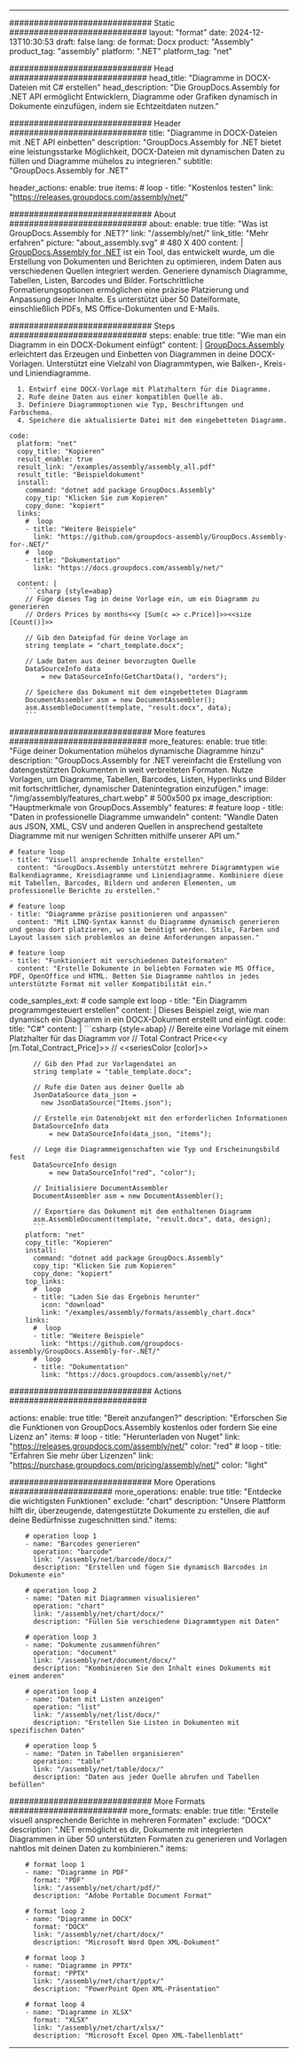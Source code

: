 



---
############################# Static ############################
layout: "format"
date:  2024-12-13T10:30:53
draft: false
lang: de
format: Docx
product: "Assembly"
product_tag: "assembly"
platform: ".NET"
platform_tag: "net"

############################# Head ############################
head_title: "Diagramme in DOCX-Dateien mit C# erstellen"
head_description: "Die GroupDocs.Assembly for .NET API ermöglicht Entwicklern, Diagramme oder Grafiken dynamisch in Dokumente einzufügen, indem sie Echtzeitdaten nutzen."

############################# Header ############################
title: "Diagramme in DOCX-Dateien mit .NET API einbetten" 
description: "GroupDocs.Assembly for .NET bietet eine leistungsstarke Möglichkeit, DOCX-Dateien mit dynamischen Daten zu füllen und Diagramme mühelos zu integrieren."
subtitle: "GroupDocs.Assembly for .NET" 

header_actions:
  enable: true
  items:
    #  loop
    - title: "Kostenlos testen"
      link: "https://releases.groupdocs.com/assembly/net/"
      
############################# About ############################
about:
    enable: true
    title: "Was ist GroupDocs.Assembly for .NET?"
    link: "/assembly/net/"
    link_title: "Mehr erfahren"
    picture: "about_assembly.svg" # 480 X 400
    content: |
       [GroupDocs.Assembly for .NET](/assembly/net/) ist ein Tool, das entwickelt wurde, um die Erstellung von Dokumenten und Berichten zu optimieren, indem Daten aus verschiedenen Quellen integriert werden. Generiere dynamisch Diagramme, Tabellen, Listen, Barcodes und Bilder. Fortschrittliche Formatierungsoptionen ermöglichen eine präzise Platzierung und Anpassung deiner Inhalte. Es unterstützt über 50 Dateiformate, einschließlich PDFs, MS Office-Dokumenten und E-Mails.

############################# Steps ############################
steps:
    enable: true
    title: "Wie man ein Diagramm in ein DOCX-Dokument einfügt"
    content: |
      [GroupDocs.Assembly](/assembly/net/) erleichtert das Erzeugen und Einbetten von Diagrammen in deine DOCX-Vorlagen. Unterstützt eine Vielzahl von Diagrammtypen, wie Balken-, Kreis- und Liniendiagramme.
      
      1. Entwirf eine DOCX-Vorlage mit Platzhaltern für die Diagramme.
      2. Rufe deine Daten aus einer kompatiblen Quelle ab.
      3. Definiere Diagrammoptionen wie Typ, Beschriftungen und Farbschema.
      4. Speichere die aktualisierte Datei mit dem eingebetteten Diagramm.
   
    code:
      platform: "net"
      copy_title: "Kopieren"
      result_enable: true
      result_link: "/examples/assembly/assembly_all.pdf"
      result_title: "Beispieldokument"
      install:
        command: "dotnet add package GroupDocs.Assembly"
        copy_tip: "Klicken Sie zum Kopieren"
        copy_done: "kopiert"
      links:
        #  loop
        - title: "Weitere Beispiele"
          link: "https://github.com/groupdocs-assembly/GroupDocs.Assembly-for-.NET/"
        #  loop
        - title: "Dokumentation"
          link: "https://docs.groupdocs.com/assembly/net/"
          
      content: |
        ```csharp {style=abap}
        // Füge dieses Tag in deine Vorlage ein, um ein Diagramm zu generieren
        // Orders Prices by months<<y [Sum(c => c.Price)]>><<size [Count()]>>

        // Gib den Dateipfad für deine Vorlage an
        string template = "chart_template.docx";

        // Lade Daten aus deiner bevorzugten Quelle
        DataSourceInfo data 
            = new DataSourceInfo(GetChartData(), "orders");

        // Speichere das Dokument mit dem eingebetteten Diagramm
        DocumentAssembler asm = new DocumentAssembler();
        asm.AssembleDocument(template, "result.docx", data);
        ```            

############################# More features ############################
more_features:
  enable: true
  title: "Füge deiner Dokumentation mühelos dynamische Diagramme hinzu"
  description: "GroupDocs.Assembly for .NET vereinfacht die Erstellung von datengestützten Dokumenten in weit verbreiteten Formaten. Nutze Vorlagen, um Diagramme, Tabellen, Barcodes, Listen, Hyperlinks und Bilder mit fortschrittlicher, dynamischer Datenintegration einzufügen."
  image: "/img/assembly/features_chart.webp" # 500x500 px
  image_description: "Hauptmerkmale von GroupDocs.Assembly"
  features:
    # feature loop
    - title: "Daten in professionelle Diagramme umwandeln"
      content: "Wandle Daten aus JSON, XML, CSV und anderen Quellen in ansprechend gestaltete Diagramme mit nur wenigen Schritten mithilfe unserer API um."

    # feature loop
    - title: "Visuell ansprechende Inhalte erstellen"
      content: "GroupDocs.Assembly unterstützt mehrere Diagrammtypen wie Balkendiagramme, Kreisdiagramme und Liniendiagramme. Kombiniere diese mit Tabellen, Barcodes, Bildern und anderen Elementen, um professionelle Berichte zu erstellen."

    # feature loop
    - title: "Diagramme präzise positionieren und anpassen"
      content: "Mit LINQ-Syntax kannst du Diagramme dynamisch generieren und genau dort platzieren, wo sie benötigt werden. Stile, Farben und Layout lassen sich problemlos an deine Anforderungen anpassen."

    # feature loop
    - title: "Funktioniert mit verschiedenen Dateiformaten"
      content: "Erstelle Dokumente in beliebten Formaten wie MS Office, PDF, OpenOffice und HTML. Betten Sie Diagramme nahtlos in jedes unterstützte Format mit voller Kompatibilität ein."
      
  code_samples_ext:
    # code sample ext loop
    - title: "Ein Diagramm programmgesteuert erstellen"
      content: |
        Dieses Beispiel zeigt, wie man dynamisch ein Diagramm in ein DOCX-Dokument erstellt und einfügt.
      code:
        title: "C#"
        content: |
          ```csharp {style=abap}
          // Bereite eine Vorlage mit einem Platzhalter für das Diagramm vor
          // Total Contract Price<<y [m.Total_Contract_Price]>>
          // <<seriesColor [color]>>

          // Gib den Pfad zur Vorlagendatei an
          string template = "table_template.docx";

          // Rufe die Daten aus deiner Quelle ab
          JsonDataSource data_json = 
            new JsonDataSource("Items.json");

          // Erstelle ein Datenobjekt mit den erforderlichen Informationen
          DataSourceInfo data 
              = new DataSourceInfo(data_json, "items");

          // Lege die Diagrammeigenschaften wie Typ und Erscheinungsbild fest
          DataSourceInfo design 
              = new DataSourceInfo("red", "color");

          // Initialisiere DocumentAssembler
          DocumentAssembler asm = new DocumentAssembler();

          // Exportiere das Dokument mit dem enthaltenen Diagramm
          asm.AssembleDocument(template, "result.docx", data, design);
          ```
        platform: "net"
        copy_title: "Kopieren"
        install:
          command: "dotnet add package GroupDocs.Assembly"
          copy_tip: "Klicken Sie zum Kopieren"
          copy_done: "kopiert"
        top_links:
          #  loop
          - title: "Laden Sie das Ergebnis herunter"
            icon: "download"
            link: "/examples/assembly/formats/assembly_chart.docx"
        links:
          #  loop
          - title: "Weitere Beispiele"
            link: "https://github.com/groupdocs-assembly/GroupDocs.Assembly-for-.NET/"
          #  loop
          - title: "Dokumentation"
            link: "https://docs.groupdocs.com/assembly/net/"
            

            


############################# Actions ############################

actions:
  enable: true
  title: "Bereit anzufangen?"
  description: "Erforschen Sie die Funktionen von GroupDocs.Assembly kostenlos oder fordern Sie eine Lizenz an"
  items:
    #  loop
    - title: "Herunterladen von Nuget"
      link: "https://releases.groupdocs.com/assembly/net/"
      color: "red"
        #  loop
    - title: "Erfahren Sie mehr über Lizenzen"
      link: "https://purchase.groupdocs.com/pricing/assembly/net/"
      color: "light"


############################# More Operations #####################
more_operations:
    enable: true
    title: "Entdecke die wichtigsten Funktionen"
    exclude: "chart"
    description: "Unsere Plattform hilft dir, überzeugende, datengestützte Dokumente zu erstellen, die auf deine Bedürfnisse zugeschnitten sind."
    items: 
          
        # operation loop 1
        - name: "Barcodes generieren"
          operation: "barcode"
          link: "/assembly/net/barcode/docx/"
          description: "Erstellen und fügen Sie dynamisch Barcodes in Dokumente ein"

        # operation loop 2
        - name: "Daten mit Diagrammen visualisieren"
          operation: "chart"
          link: "/assembly/net/chart/docx/"
          description: "Füllen Sie verschiedene Diagrammtypen mit Daten"

        # operation loop 3
        - name: "Dokumente zusammenführen"
          operation: "document"
          link: "/assembly/net/document/docx/"
          description: "Kombinieren Sie den Inhalt eines Dokuments mit einem anderen"

        # operation loop 4
        - name: "Daten mit Listen anzeigen"
          operation: "list"
          link: "/assembly/net/list/docx/"
          description: "Erstellen Sie Listen in Dokumenten mit spezifischen Daten"

        # operation loop 5
        - name: "Daten in Tabellen organisieren"
          operation: "table"
          link: "/assembly/net/table/docx/"
          description: "Daten aus jeder Quelle abrufen und Tabellen befüllen"
         
          
############################# More Formats ########################
more_formats:
    enable: true
    title: "Erstelle visuell ansprechende Berichte in mehreren Formaten"
    exclude: "DOCX"
    description: ".NET ermöglicht es dir, Dokumente mit integrierten Diagrammen in über 50 unterstützten Formaten zu generieren und Vorlagen nahtlos mit deinen Daten zu kombinieren."
    items: 
          
        # format loop 1
        - name: "Diagramme in PDF"
          format: "PDF"
          link: "/assembly/net/chart/pdf/"
          description: "Adobe Portable Document Format"
          
        # format loop 2
        - name: "Diagramme in DOCX"
          format: "DOCX"
          link: "/assembly/net/chart/docx/"
          description: "Microsoft Word Open XML-Dokument"
          
        # format loop 3
        - name: "Diagramme in PPTX"
          format: "PPTX"
          link: "/assembly/net/chart/pptx/"
          description: "PowerPoint Open XML-Präsentation"
          
        # format loop 4
        - name: "Diagramme in XLSX"
          format: "XLSX"
          link: "/assembly/net/chart/xlsx/"
          description: "Microsoft Excel Open XML-Tabellenblatt"


          

---